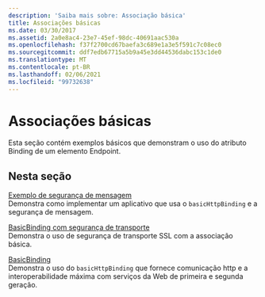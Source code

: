 ```yaml
---
description: 'Saiba mais sobre: Associação básica'
title: Associações básicas
ms.date: 03/30/2017
ms.assetid: 2a0e8ac4-23e7-45ef-98dc-40691aac530a
ms.openlocfilehash: f37f2700cd67baefa3c689e1a3e5f591c7c08ec0
ms.sourcegitcommit: ddf7edb67715a5b9a45e3dd44536dabc153c1de0
ms.translationtype: MT
ms.contentlocale: pt-BR
ms.lasthandoff: 02/06/2021
ms.locfileid: "99732638"
---
```

# <a name="basic-binding"></a>Associações básicas

Esta seção contém exemplos básicos que demonstram o uso do atributo Binding de um elemento Endpoint.  
  
## <a name="in-this-section"></a>Nesta seção  

 [Exemplo de segurança de mensagem](message-security-sample.md)  
 Demonstra como implementar um aplicativo que usa o `basicHttpBinding` e a segurança de mensagem.  
  
 [BasicBinding com segurança de transporte](basicbinding-with-transport-security.md)  
 Demonstra o uso de segurança de transporte SSL com a associação básica.  
  
 [BasicBinding](basicbinding.md)  
 Demonstra o uso do `basicHttpBinding` que fornece comunicação http e a interoperabilidade máxima com serviços da Web de primeira e segunda geração.
